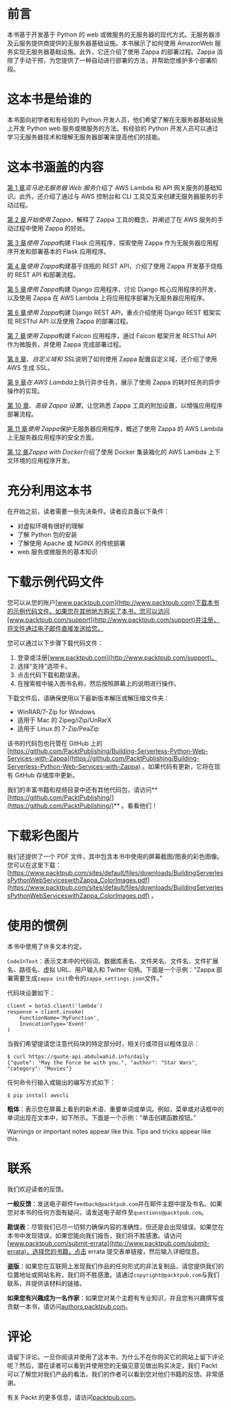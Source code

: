 # 前言

本书基于开发基于 Python 的 web 或微服务的无服务器的现代方式。无服务器涉及云服务提供商提供的无服务器基础设施。本书展示了如何使用 AmazonWeb 服务实现无服务器基础设施。此外，它还介绍了使用 Zappa 的部署过程。Zappa 消除了手动干预，为您提供了一种自动进行部署的方法，并帮助您维护多个部署阶段。

# 这本书是给谁的

本书面向初学者和有经验的 Python 开发人员，他们希望了解在无服务器基础设施上开发 Python web 服务或微服务的方法。有经验的 Python 开发人员可以通过学习无服务器技术和理解无服务器部署来提高他们的技能。

# 这本书涵盖的内容

[第 1 章](01.html)*亚马逊无服务器 Web 服务*介绍了 AWS Lambda 和 API 网关服务的基础知识。此外，还介绍了通过与 AWS 控制台和 CLI 工具交互来创建无服务器服务的手动过程。

[第 2 章](02.html)*开始使用 Zappa*，解释了 Zappa 工具的概念，并阐述了在 AWS 服务的手动过程中使用 Zappa 的好处。

[第 3 章](03.html)*使用 Zappa*构建 Flask 应用程序，探索使用 Zappa 作为无服务器应用程序开发和部署基本的 Flask 应用程序。

[第 4 章](04.html)*使用 Zappa*构建基于烧瓶的 REST API，介绍了使用 Zappa 开发基于烧瓶的 REST API 和部署流程。

[第 5 章](05.html)*使用 Zappa*构建 Django 应用程序，讨论 Django 核心应用程序的开发，以及使用 Zappa 在 AWS Lambda 上将应用程序部署为无服务器应用程序。

[第 6 章](06.html)*使用 Zappa*构建 Django REST API，重点介绍使用 Django REST 框架实现 RESTful API 以及使用 Zappa 的部署过程。

[第 7 章](07.html)*使用 Zappa*构建 Falcon 应用程序，通过 Falcon 框架开发 RESTful API 作为微服务，并使用 Zappa 完成部署过程。

[第 8 章](08.html)、*自定义域和 SSL*说明了如何使用 Zappa 配置自定义域，还介绍了使用 AWS 生成 SSL。

[第 9 章](09.html)*在 AWS Lambda*上执行异步任务，展示了使用 Zappa 的耗时任务的异步操作的实现。

[第 10 章](10.html)、*高级 Zappa 设置*，让您熟悉 Zappa 工具的附加设置，以增强应用程序部署流程。

[第 11 章](11.html)*使用 Zappa*保护无服务器应用程序，概述了使用 Zappa 的 AWS Lambda 上无服务器应用程序的安全方面。

[第 12 章](12.html)*Zappa with Docker*介绍了使用 Docker 集装箱化的 AWS Lambda 上下文环境的应用程序开发。

# 充分利用这本书

在开始之前，读者需要一些先决条件。读者应具备以下条件：

*   对虚拟环境有很好的理解
*   了解 Python 包的安装
*   了解使用 Apache 或 NGINX 的传统部署
*   web 服务或微服务的基本知识

# 下载示例代码文件

您可以从您的账户[www.packtpub.com](http://www.packtpub.com)下载本书的示例代码文件。如果您在其他地方购买了本书，您可以访问[www.packtpub.com/support](http://www.packtpub.com/support)并注册，将文件通过电子邮件直接发送给您。

您可以通过以下步骤下载代码文件：

1.  登录或注册[www.packtpub.com](http://www.packtpub.com/support)。
2.  选择“支持”选项卡。
3.  点击代码下载和勘误表。
4.  在搜索框中输入图书名称，然后按照屏幕上的说明进行操作。

下载文件后，请确保使用以下最新版本解压或解压缩文件夹：

*   WinRAR/7-Zip for Windows
*   适用于 Mac 的 Zipeg/iZip/UnRarX
*   适用于 Linux 的 7-Zip/PeaZip

该书的代码包也托管在 GitHub 上的[https://github.com/PacktPublishing/Building-Serverless-Python-Web-Services-with-Zappa](https://github.com/PacktPublishing/Building-Serverless-Python-Web-Services-with-Zappa) 。如果代码有更新，它将在现有 GitHub 存储库中更新。

我们的丰富书籍和视频目录中还有其他代码包，请访问**[https://github.com/PacktPublishing/](https://github.com/PacktPublishing/)** 。看看他们！

# 下载彩色图片

我们还提供了一个 PDF 文件，其中包含本书中使用的屏幕截图/图表的彩色图像。您可以在这里下载：[https://www.packtpub.com/sites/default/files/downloads/BuildingServerlessPythonWebServiceswithZappa_ColorImages.pdf](https://www.packtpub.com/sites/default/files/downloads/BuildingServerlessPythonWebServiceswithZappa_ColorImages.pdf) 。

# 使用的惯例

本书中使用了许多文本约定。

`CodeInText`：表示文本中的代码词、数据库表名、文件夹名、文件名、文件扩展名、路径名、虚拟 URL、用户输入和 Twitter 句柄。下面是一个示例：“Zappa 部署需要生成`zappa init`命令的`zappa_settings.json`文件。”

代码块设置如下：

```
client = boto3.client('lambda')
response = client.invoke(
    FunctionName='MyFunction',
    InvocationType='Event'
)
```

当我们希望提请您注意代码块的特定部分时，相关行或项目以粗体显示：

```
$ curl https://quote-api.abdulwahid.info/daily
{"quote": "May the Force be with you.", "author": "Star Wars", "category": "Movies"}
```

任何命令行输入或输出的编写方式如下：

```
$ pip install awscli
```

**粗体**：表示您在屏幕上看到的新术语、重要单词或单词。例如，菜单或对话框中的单词出现在文本中，如下所示。下面是一个示例：“单击创建函数按钮。”

Warnings or important notes appear like this. Tips and tricks appear like this.

# 联系

我们欢迎读者的反馈。

**一般反馈**：发送电子邮件`feedback@packtpub.com`并在邮件主题中提及书名。如果您对本书的任何方面有疑问，请发送电子邮件至`questions@packtpub.com`。

**勘误表**：尽管我们已尽一切努力确保内容的准确性，但还是会出现错误。如果您在本书中发现错误，如果您能向我们报告，我们将不胜感激。请访问[www.packtpub.com/submit-errata](http://www.packtpub.com/submit-errata)，选择您的书籍，点击 errata 提交表单链接，然后输入详细信息。

**盗版**：如果您在互联网上发现我们作品的任何形式的非法复制品，请您提供我们的位置地址或网站名称，我们将不胜感激。请通过`copyright@packtpub.com`与我们联系，并提供该材料的链接。

**如果您有兴趣成为一名作家**：如果您对某个主题有专业知识，并且您有兴趣撰写或贡献一本书，请访问[authors.packtpub.com](http://authors.packtpub.com/)。

# 评论

请留下评论。一旦你阅读并使用了这本书，为什么不在你购买它的网站上留下评论呢？然后，潜在读者可以看到并使用您的无偏见意见做出购买决定，我们 Packt 可以了解您对我们产品的看法，我们的作者可以看到您对他们书籍的反馈。非常感谢。

有关 Packt 的更多信息，请访问[packtpub.com](https://www.packtpub.com/)。